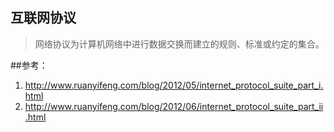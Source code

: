 ## 互联网协议



> 网络协议为计算机网络中进行数据交换而建立的规则、标准或约定的集合。


















##参考：
1. http://www.ruanyifeng.com/blog/2012/05/internet_protocol_suite_part_i.html
2. http://www.ruanyifeng.com/blog/2012/06/internet_protocol_suite_part_ii.html
